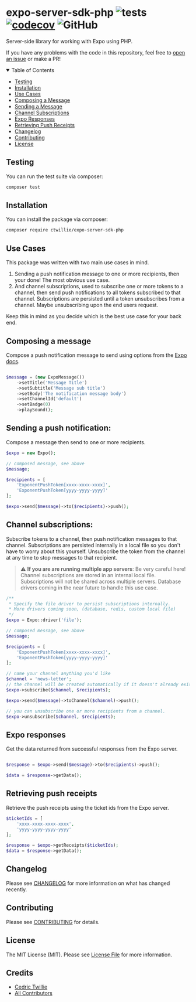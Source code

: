 # expo-server-sdk-php ![tests](https://github.com/ctwillie/expo-server-sdk-php/actions/workflows/tests.yml/badge.svg) [![codecov](https://codecov.io/gh/ctwillie/expo-server-sdk-php/branch/master/graph/badge.svg?token=8QO3NL131R)](https://codecov.io/gh/ctwillie/expo-server-sdk-php) ![GitHub](https://img.shields.io/github/license/ctwillie/expo-server-sdk-php?color=%2300CED1)

Server-side library for working with Expo using PHP.

If you have any problems with the code in this repository, feel free to [open an issue](https://github.com/ctwillie/expo-server-sdk-php/issues) or make a PR!

<details open="open">
<summary>Table of Contents</summary>

-   [Testing](#testing)
-   [Installation](#installation)
-   [Use Cases](#use-cases)
-   [Composing a Message](#composing-a-message)
-   [Sending a Message](#sending-a-push-notification)
-   [Channel Subscriptions](#channel-subscriptions)
-   [Expo Responses](#expo-responses)
-   [Retrieving Push Receipts](#retrieving-push-receipts)
-   [Changelog](#changelog)
-   [Contributing](#contributing)
-   [License](#license)

</details>

## Testing

You can run the test suite via composer:

```bash
composer test
```

## Installation

You can install the package via composer:

```bash
composer require ctwillie/expo-server-sdk-php
```

## Use Cases

This package was written with two main use cases in mind.

1. Sending a push notification message to one or more recipients, then your done! The most obvious use case.
2. And channel subscriptions, used to subscribe one or more tokens to a channel, then send push notifications to all tokens subscribed to that channel. Subscriptions are persisted until a token unsubscribes from a channel. Maybe unsubscribing upon the end users request.

Keep this in mind as you decide which is the best use case for your back end.

## Composing a message

Compose a push notification message to send using options from the [Expo docs](https://docs.expo.dev/push-notifications/sending-notifications/#message-request-format).

```php

$message = (new ExpoMessage())
    ->setTitle('Message Title')
    ->setSubtitle('Message sub title')
    ->setBody('The notification message body')
    ->setChannelId('default')
    ->setBadge(0)
    ->playSound();
```

## Sending a push notification:

Compose a message then send to one or more recipients.

```php
$expo = new Expo();

// composed message, see above
$message;

$recipients = [
    'ExponentPushToken[xxxx-xxxx-xxxx]',
    'ExponentPushToken[yyyy-yyyy-yyyy]'
];

$expo->send($message)->to($recipients)->push();
```

## Channel subscriptions:

Subscribe tokens to a channel, then push notification messages to that channel. Subscriptions are persisted internally in a local file so you don't have to worry about this yourself. Unsubscribe the token from the channel at any time to stop messages to that recipient.

> :warning: **If you are are running multiple app servers**: Be very careful here! Channel subscriptions are stored in an internal local file. Subscriptions will not be shared across multiple servers. Database drivers coming in the near future to handle this use case.

```php
/**
 * Specify the file driver to persist subscriptions internally.
 * More drivers coming soon, (database, redis, custom local file)
 */
$expo = Expo::driver('file');

// composed message, see above
$message;

$recipients = [
    'ExponentPushToken[xxxx-xxxx-xxxx]',
    'ExponentPushToken[yyyy-yyyy-yyyy]'
];

// name your channel anything you'd like
$channel = 'news-letter';
// the channel will be created automatically if it doesn't already exist
$expo->subscribe($channel, $recipients);

$expo->send($message)->toChannel($channel)->push();

// you can unsubscribe one or more recipients from a channel.
$expo->unsubscribe($channel, $recipients);
```

## Expo responses

Get the data returned from successful responses from the Expo server.

```php

$response = $expo->send($message)->to($recipients)->push();

$data = $response->getData();
```

## Retrieving push receipts

Retrieve the push receipts using the ticket ids from the Expo server.

```php
$ticketIds = [
    'xxxx-xxxx-xxxx-xxxx',
    'yyyy-yyyy-yyyy-yyyy'
];

$response = $expo->getReceipts($ticketIds);
$data = $response->getData();
```

## Changelog

Please see [CHANGELOG](CHANGELOG.md) for more information on what has changed recently.

## Contributing

Please see [CONTRIBUTING](.github/CONTRIBUTING.md) for details.

## License

The MIT License (MIT). Please see [License File](LICENSE.md) for more information.

## Credits

-   [Cedric Twillie](https://github.com/ctwillie)
-   [All Contributors](../../contributors)
